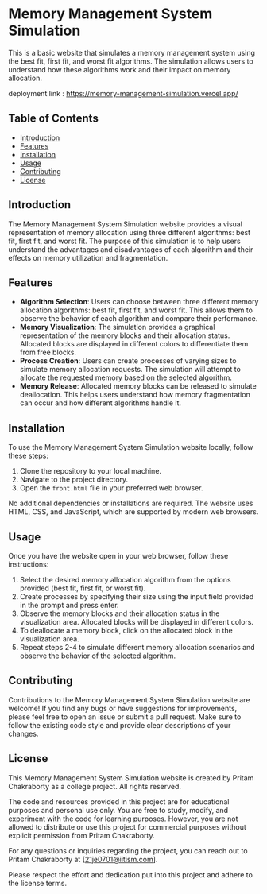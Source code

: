# Memory Management System Simulation

This is a basic website that simulates a memory management system using the best fit, first fit, and worst fit algorithms. The simulation allows users to understand how these algorithms work and their impact on memory allocation.

deployment link : https://memory-management-simulation.vercel.app/

## Table of Contents

- [Introduction](#introduction)
- [Features](#features)
- [Installation](#installation)
- [Usage](#usage)
- [Contributing](#contributing)
- [License](#license)

## Introduction

The Memory Management System Simulation website provides a visual representation of memory allocation using three different algorithms: best fit, first fit, and worst fit. The purpose of this simulation is to help users understand the advantages and disadvantages of each algorithm and their effects on memory utilization and fragmentation.

## Features

- **Algorithm Selection**: Users can choose between three different memory allocation algorithms: best fit, first fit, and worst fit. This allows them to observe the behavior of each algorithm and compare their performance.
- **Memory Visualization**: The simulation provides a graphical representation of the memory blocks and their allocation status. Allocated blocks are displayed in different colors to differentiate them from free blocks.
- **Process Creation**: Users can create processes of varying sizes to simulate memory allocation requests. The simulation will attempt to allocate the requested memory based on the selected algorithm.
- **Memory Release**: Allocated memory blocks can be released to simulate deallocation. This helps users understand how memory fragmentation can occur and how different algorithms handle it.

## Installation

To use the Memory Management System Simulation website locally, follow these steps:

1. Clone the repository to your local machine.
2. Navigate to the project directory.
3. Open the `front.html` file in your preferred web browser.

No additional dependencies or installations are required. The website uses HTML, CSS, and JavaScript, which are supported by modern web browsers.

## Usage

Once you have the website open in your web browser, follow these instructions:

1. Select the desired memory allocation algorithm from the options provided (best fit, first fit, or worst fit).
2. Create processes by specifying their size using the input field provided in the prompt and press enter.
3. Observe the memory blocks and their allocation status in the visualization area. Allocated blocks will be displayed in different colors.
4. To deallocate a memory block, click on the allocated block in the visualization area.
5. Repeat steps 2-4 to simulate different memory allocation scenarios and observe the behavior of the selected algorithm.

## Contributing

Contributions to the Memory Management System Simulation website are welcome! If you find any bugs or have suggestions for improvements, please feel free to open an issue or submit a pull request. Make sure to follow the existing code style and provide clear descriptions of your changes.

## License

This Memory Management System Simulation website is created by Pritam Chakraborty as a college project. All rights reserved.

The code and resources provided in this project are for educational purposes and personal use only. You are free to study, modify, and experiment with the code for learning purposes. However, you are not allowed to distribute or use this project for commercial purposes without explicit permission from Pritam Chakraborty.

For any questions or inquiries regarding the project, you can reach out to Pritam Chakraborty at [21je0701@iitism.com].

Please respect the effort and dedication put into this project and adhere to the license terms.